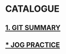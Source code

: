 # CATALOGUE

## [1. GIT SUMMARY](https://github.com/xavier-9527/technology-records-summary/tree/git-summary)
## [* JOG PRACTICE](https://github.com/xavier-9527/technology-records-summary/tree/job-practice)
